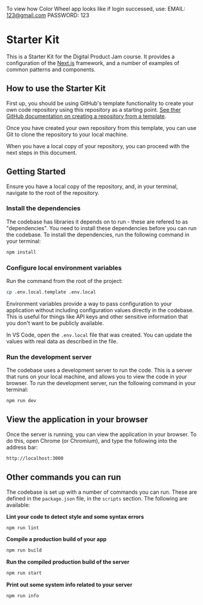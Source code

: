 To view how Color Wheel app looks like if login successed, use:
EMAIL: 123@gmail.com
PASSWORD: 123

# Starter Kit

This is a Starter Kit for the Digital Product Jam course. It provides a
configuration of the [Next.js](https://nextjs.org/) framework, and a number of
examples of common patterns and components.

## How to use the Starter Kit

First up, you should be using GitHub's template functionality to create your own
code repository using this repository as a starting point.
[See ther GitHub documentation on creating a repository from a template](https://docs.github.com/en/repositories/creating-and-managing-repositories/creating-a-repository-from-a-template).

Once you have created your own repository from this template, you can use Git to
clone the repository to your local machine.

When you have a local copy of your repository, you can proceed with the next
steps in this document.

## Getting Started

Ensure you have a local copy of the repository, and, in your terminal, navigate
to the root of the repository.

### Install the dependencies

The codebase has libraries it depends on to run - these are refered to as
"dependencies". You need to install these dependencies before you can run the
codebase. To install the dependencies, run the following command in your
terminal:

```bash
npm install
```

### Configure local environment variables

Run the command from the root of the project:

```bash
cp .env.local.template .env.local
```

Environment variables provide a way to pass configuration to your application
without including configuration values directly in the codebase. This is useful
for things like API keys and other sensitive information that you don't want to
be publicly available.

In VS Code, open the `.env.local` file that was created. You can update the
values with real data as described in the file.

### Run the development server

The codebase uses a development server to run the code. This is a server that
runs on your local machine, and allows you to view the code in your browser. To
run the development server, run the following command in your terminal:

```bash
npm run dev
```

## View the application in your browser

Once the server is running, you can view the application in your browser. To do
this, open Chrome (or Chromium), and type the following into the address bar:

```bash
http://localhost:3000
```

## Other commands you can run

The codebase is set up with a number of commands you can run. These are defined
in the `package.json` file, in the `scripts` section. The following are
available:

**Lint your code to detect style and some syntax errors**

```bash
npm run lint
```

**Compile a production build of your app**

```bash
npm run build
```

**Run the compiled production build of the server**

```bash
npm run start
```

**Print out some system info related to your server**

```bash
npm run info
```
